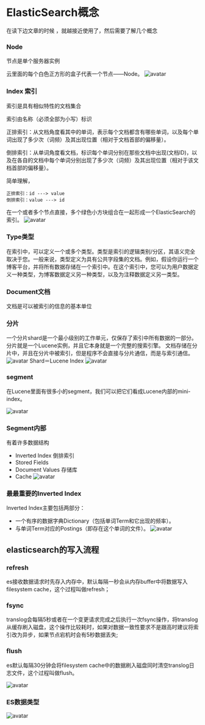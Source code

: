 
# ElasticSearch概念
在读下边文章的时候 ，就越接近使用了，然后需要了解几个概念



### Node
节点是单个服务器实例

云里面的每个白色正方形的盒子代表一个节点——Node。
![avatar](https://ss.csdn.net/p?https://mmbiz.qpic.cn/mmbiz_png/JdLkEI9sZffrWx0A45Her9bZODhNsSktOK6nnSfk9QGQMOJLZOMMl2wlYKd1uiaEibFsLjuQtEBeL8RyBa0Az7Zg/640)

### Index 索引
索引是具有相似特性的文档集合

索引由名称（必须全部为小写）标识

正排索引：从文档角度看其中的单词，表示每个文档都含有哪些单词，以及每个单词出现了多少次（词频）及其出现位置（相对于文档首部的偏移量）。

倒排索引：从单词角度看文档，标识每个单词分别在那些文档中出现(文档ID)，以及在各自的文档中每个单词分别出现了多少次（词频）及其出现位置（相对于该文档首部的偏移量）。

简单理解，
```$xslt
正排索引：id ---> value
倒排索引：value ---> id
```


在一个或者多个节点直接，多个绿色小方块组合在一起形成一个ElasticSearch的索引。
![avatar](https://ss.csdn.net/p?https://mmbiz.qpic.cn/mmbiz_png/JdLkEI9sZffrWx0A45Her9bZODhNsSkt7UsZDh1aXDyoRbWWa8oHibZd8vubYzovV8qKvhgVT7lON9ErMztVIDQ/640)

### Type类型
在索引中，可以定义一个或多个类型。类型是索引的逻辑类别/分区，其语义完全取决于您。一般来说，类型定义为具有公共字段集的文档。例如，假设你运行一个博客平台，并将所有数据存储在一个索引中。在这个索引中，您可以为用户数据定义一种类型，为博客数据定义另一种类型，以及为注释数据定义另一类型。
### Document文档
文档是可以被索引的信息的基本单位
### 分片
一个分片shard是一个最小级别的工作单元，仅保存了索引中所有数据的一部分。 
分片就是一个Lucene实例，并且它本身就是一个完整的搜索引擎。 
文档存储在分片中，并且在分片中被索引，但是程序不会直接与分片通信，而是与索引通信。
![avatar](https://ss.csdn.net/p?https://mmbiz.qpic.cn/mmbiz_png/JdLkEI9sZffrWx0A45Her9bZODhNsSktlFXc08okMNZY3Sf0VnW3sA4XqL4OuOcpf9s2rezuiaNgibjCic4Fz6FOQ/640)
Shard＝Lucene Index
![avatar](https://ss.csdn.net/p?https://mmbiz.qpic.cn/mmbiz_png/JdLkEI9sZffrWx0A45Her9bZODhNsSkt28GbibzNzQrNFeew94C5ick9vibJeEDibx25icX1lBsySicibnXtcIKicEHxNA/640)
### segment
在Lucene里面有很多小的segment，我们可以把它们看成Lucene内部的mini-index。

![avatar](https://ss.csdn.net/p?https://mmbiz.qpic.cn/mmbiz_png/JdLkEI9sZffrWx0A45Her9bZODhNsSktnicias3h1GlKBYMJlvhMgf4Px4IMibv6JA1wZ9odDITPVm40rKqqTWNPA/640)

### Segment内部

有着许多数据结构

* Inverted Index 倒排索引
* Stored Fields 
* Document Values  存储库
* Cache
![avatar](https://ss.csdn.net/p?https://mmbiz.qpic.cn/mmbiz_png/JdLkEI9sZffrWx0A45Her9bZODhNsSktmeru4dTVXOWCibzCmDeCAM1EPf9jaliaNu5EiaqzyNN1xy3EmTWykiclYQ/640)
### 最最重要的Inverted Index
Inverted Index主要包括两部分：

* 一个有序的数据字典Dictionary（包括单词Term和它出现的频率）。
* 与单词Term对应的Postings（即存在这个单词的文件）。
![avatar](https://ss.csdn.net/p?https://mmbiz.qpic.cn/mmbiz_png/JdLkEI9sZffrWx0A45Her9bZODhNsSktuhD1d9NU7HIcG3jr5x5DRTiczLW0lK9Gob4rYUyndiaoZAiafEuTGwo1g/640)
## elasticsearch的写入流程
### refresh
es接收数据请求时先存入内存中，默认每隔一秒会从内存buffer中将数据写入filesystem cache，这个过程叫做refresh；

### fsync
translog会每隔5秒或者在一个变更请求完成之后执行一次fsync操作，将translog从缓存刷入磁盘，这个操作比较耗时，如果对数据一致性要求不是跟高时建议将索引改为异步，如果节点宕机时会有5秒数据丢失;

### flush
es默认每隔30分钟会将filesystem cache中的数据刷入磁盘同时清空translog日志文件，这个过程叫做flush。

![avatar](https://img-blog.csdn.net/20180831120934971?watermark/2/text/aHR0cHM6Ly9ibG9nLmNzZG4ubmV0L1JfUF9K/font/5a6L5L2T/fontsize/400/fill/I0JBQkFCMA==/dissolve/70)


### ES数据类型
![avatar](https://img-blog.csdn.net/20171030202032340?watermark/2/text/aHR0cDovL2Jsb2cuY3Nkbi5uZXQvbGFveWFuZzM2MA==/font/5a6L5L2T/fontsize/400/fill/I0JBQkFCMA==/dissolve/70/gravity/SouthEast)

